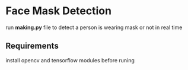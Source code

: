 # Face Mask Detection
run **making.py** file to detect a person is wearing mask or not in real time

## Requirements
install opencv and tensorflow modules before runing
